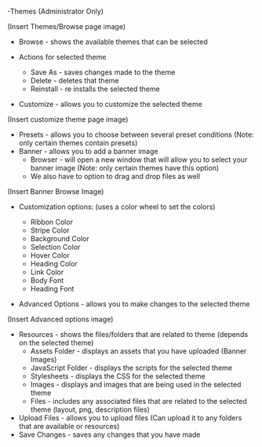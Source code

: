-Themes (Administrator Only)

(Insert Themes/Browse page image)

* Browse - shows the available themes that can be selected
* Actions for selected theme
     * Save As - saves changes made to the theme
     * Delete - deletes that theme
     * Reinstall - re installs the selected theme

* Customize - allows you to customize the selected theme

(Insert customize theme page image)

* Presets - allows you to choose between several preset conditions (Note: only certain themes contain presets)
* Banner - allows you to add a banner image
     * Browser - will open a new window that will allow you to select your banner image (Note: only certain themes have this option)
     * We also have to option to drag and drop files as well

(Insert Banner Browse Image)

* Customization options: (uses a color wheel to set the colors)
     * Ribbon Color
     * Stripe Color
     * Background Color
     * Selection Color
     * Hover Color
     * Heading Color
     * Link Color
     * Body Font
     * Heading Font

* Advanced Options - allows you to make changes to the selected theme

(Insert Advanced options image)

* Resources - shows the files/folders that are related to theme (depends on the selected theme)
     * Assets Folder - displays an assets that you have uploaded (Banner Images)
     * JavaScript Folder - displays the scripts for the selected theme
     * Stylesheets - displays the CSS for the selected theme
     * Images - displays and images that are being used in the selected theme
     * Files - includes any associated files that are related to the selected theme (layout, png, description files)
* Upload Files - allows you to upload files (Can upload it to any folders that are available or resources) 
* Save Changes - saves any changes that you have made






     